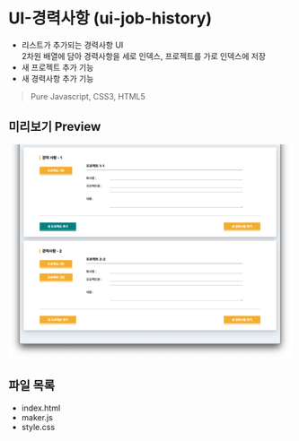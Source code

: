 # UI-경력사항 (ui-job-history)

- 리스트가 추가되는 경력사항 UI  
    2차원 배열에 담아 경력사항을 세로 인덱스, 프로젝트를 가로 인덱스에 저장
- 새 프로젝트 추가 기능
- 새 경력사항 추가 기능

> Pure Javascript, CSS3, HTML5

## 미리보기 Preview

![screen](screen.png)

## 파일 목록

- index.html
- maker.js
- style.css
